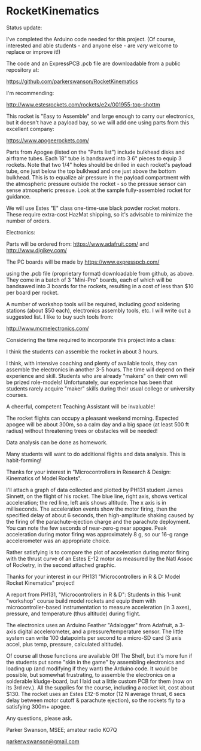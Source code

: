 # RocketKinematics

Status update:

I've completed the Arduino code needed for this project. (Of course, interested and able students - and anyone else - are *very* welcome to replace or improve it!)

The code and an ExpressPCB .pcb file are downloadable from a public repository at:

https://github.com/parkerswanson/RocketKinematics

I'm recommending:

http://www.estesrockets.com/rockets/e2x/001955-top-shottm

This rocket is "Easy to Assemble" and large enough to carry our electronics, but it doesn't have a payload bay, so we will add one using parts from this excellent company:

https://www.apogeerockets.com/

Parts from Apogee (listed on the "Parts list") include bulkhead disks and airframe tubes. Each 18" tube is bandsawed into 3 6" pieces to equip 3 rockets. Note that two 1/4" holes should be drilled in each rocket's payload tube, one just below the top bulkhead and one just above the bottom bulkhead. This is to equalize air pressure in the payload compartment with the atmospheric pressure outside the rocket - so the pressue sensor can sense atmospheric pressue. Look at the sample fully-assembled rocket for guidance.

We will use Estes "E" class one-time-use black powder rocket motors. These require extra-cost HazMat shipping, so it's advisable to minimize the number of orders.

Electronics:

Parts will be ordered from:
https://www.adafruit.com/
and
http://www.digikey.com/

The PC boards will be made by
https://www.expresspcb.com/

using the .pcb file (proprietary format) downloadable from github, as above. They come in a batch of 3 "Mini-Pro" boards, each of which will be bandsawed into 3 boards for the rockets, resulting in a cost of less than $10 per board per rocket.

A number of workshop tools will be required, including *good* soldering stations (about $50 each), electronics assembly tools, etc. I will write out a suggested list. I like to buy such tools from:

http://www.mcmelectronics.com/

Considering the time required to incorporate this project into a class:

I think the students can assemble the rocket in about 3 hours.

I think, with intensive coaching and plenty of available tools, they can assemble the electronics in another 3-5 hours. The time will depend on their experience and skill. Students who are already "makers" on their own will be prized role-models! Unfortunately, our experience has been that students rarely acquire "maker" skills during their usual college or university courses. 

A cheerful, competent Teaching Assistant will be invaluable!

The rocket flights can occupy a pleasant weekend morning. Expected apogee will be about 300m, so a calm day and a big space (at least 500 ft radius) without threatening trees or obstacles will be needed!

Data analysis can be done as homework.

Many students will want to do additional flights and data analysis. This is habit-forming!

Thanks for your interest in "Microcontrollers in Research & Design: Kinematics of Model Rockets".

I'll attach a graph of data collected and plotted by PH131 student James Sinnett, on the flight of his rocket. The blue line, right axis, shows vertical acceleration; the red line, left axis shows altitude. The x axis is in milliseconds. The acceleration events show the motor firing, then the specified delay of about 6 seconds, then high-amplitude shaking caused by the firing of the parachute-ejection charge and the parachute deployment. You can note the few seconds of near-zero-g near apogee. Peak acceleration during motor firing was approximately 8 g, so our 16-g range accelerometer was an appropriate choice.

Rather satisfying is to compare the plot of acceleration during motor firing with the thrust curve of an Estes E-12 motor as measured by the Natl Assoc of Rocketry, in the second attached graphic. 

Thanks for your interest in our PH131 "Microcontrollers in R & D: Model Rocket Kinematics" project!

A report from PH131, "Microcontrollers in R & D": Students in this 1-unit "workshop" course build model rockets and equip them with microcontroller-based instrumentation to measure acceleration (in 3 axes), pressure, and temperature (thus altitude) during flight. 

The electronics uses an Arduino Feather "Adalogger" from Adafruit, a 3-axis digital accelerometer, and a pressure/temperature sensor. The little system can write 100 datapoints per second to a micro-SD card (3 axis accel, plus temp, pressure, calculated altitude). 

Of course all those functions are available Off The Shelf, but it's more fun if the students put some "skin in the game" by assembling electronics and loading up (and modifying if they want) the Arduino code. It would be possible, but somewhat frustrating, to assemble the electronics on a solderable kludge-board, but I laid out a little custom PCB for them (now on its 3rd rev.). All the supplies for the course, including a rocket kit, cost about $130. The rocket uses an Estes E12-6 motor (12 N average thrust, 6 secs delay between motor cutoff & parachute ejection), so the rockets fly to a satisfying 300m+ apogee.

Any questions, please ask.

Parker Swanson, MSEE; amateur radio KO7Q

parkerwswanson@gmail.com
